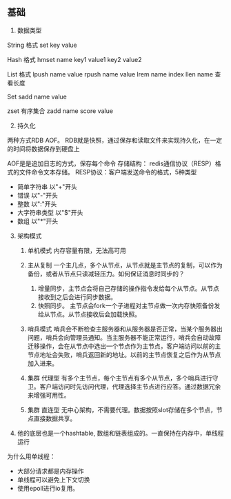 ## 基础
1. 数据类型

String
格式 set key value

Hash
格式 hmset name key1 value1 key2 value2

List
格式 lpush name value
     rpush name value
     lrem name index
     llen name 查看长度

Set
    sadd name value

zset 有序集合
    zadd name score value

2. 持久化

两种方式RDB AOF。
RDB就是快照，通过保存和读取文件来实现持久化，在一定的时间将数据保存到硬盘上

AOF是是追加日志的方式，保存每个命令
存储结构： redis通信协议（RESP）格式的文件命令文本存储。
RESP协议：客户端发送命令的格式，5种类型
- 简单字符串 以"+"开头
- 错误 以"-"开头
- 整数 以":"开头
- 大字符串类型 以"$"开头
- 数组 以"*"开头

3. 架构模式
    1.  单机模式 内存容量有限，无法高可用
   
    2. 主从复制 
       一个主几点，多个从节点，从节点就是主节点的复制，可以作为备份，或者从节点只读减轻压力。如何保证消息时同步的？
       1. 增量同步，主节点会将自己存储的操作指令发给每个从节点。从节点接收到之后会进行同步数据。
       2. 快照同步。 主节点会fork一个子进程对主节点做一次内存快照备份发给从节点。从节点接收后会加载快照。
    3. 哨兵模式 
       哨兵会不断检查主服务器和从服务器是否正常，当某个服务器出问题，哨兵会向管理员通知。当主服务器不能正常运行，哨兵会自动故障迁移操作，会在从节点中选出一个节点作为主节点，客户端访问以前的主节点地址会失败，哨兵返回新的地址。以前的主节点恢复之后作为从节点加入进来。
    4. 集群 代理型
        有多个主节点，每个主节点有多个从节点，多个哨兵进行守卫。客户端访问时先访问代理，代理选择主节点进行应答。通过数据冗余来增强可用性。
    5. 集群 直连型
        无中心架构，不需要代理。数据按照slot存储在多个节点，节点直接数据共享。


4. 他的底层也是一个hashtable, 数组和链表组成的。一直保持在内存中，单线程运行

为什么用单线程：
 - 大部分请求都是内存操作
 - 单线程可以避免上下文切换
 - 使用epoll进行io复用。


